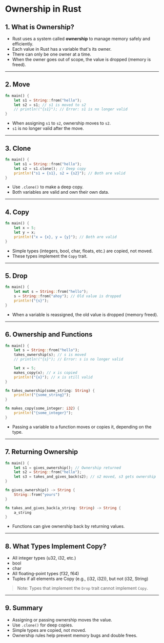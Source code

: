 # Ownership in Rust

## 1. What is Ownership?
- Rust uses a system called **ownership** to manage memory safely and efficiently.
- Each value in Rust has a variable that's its owner.
- There can only be one owner at a time.
- When the owner goes out of scope, the value is dropped (memory is freed).

---

## 2. Move

```rust
fn main() {
    let s1 = String::from("hello");
    let s2 = s1; // s1 is moved to s2
    // println!("{s1}"); // Error: s1 is no longer valid
}
```
- When assigning `s1` to `s2`, ownership moves to `s2`.
- `s1` is no longer valid after the move.

---

## 3. Clone

```rust
fn main() {
    let s1 = String::from("hello");
    let s2 = s1.clone(); // Deep copy
    println!("s1 = {s1}, s2 = {s2}"); // Both are valid
}
```
- Use `.clone()` to make a deep copy.
- Both variables are valid and own their own data.

---

## 4. Copy

```rust
fn main() {
    let x = 5;
    let y = x;
    println!("x = {x}, y = {y}"); // Both are valid
}
```
- Simple types (integers, bool, char, floats, etc.) are copied, not moved.
- These types implement the `Copy` trait.

---

## 5. Drop

```rust
fn main() {
    let mut s = String::from("hello");
    s = String::from("ahoy"); // Old value is dropped
    println!("{s}");
}
```
- When a variable is reassigned, the old value is dropped (memory freed).

---

## 6. Ownership and Functions

```rust
fn main() {
    let s = String::from("hello");
    takes_ownership(s); // s is moved
    // println!("{s}"); // Error: s is no longer valid

    let x = 5;
    makes_copy(x); // x is copied
    println!("{x}"); // x is still valid
}

fn takes_ownership(some_string: String) {
    println!("{some_string}");
}

fn makes_copy(some_integer: i32) {
    println!("{some_integer}");
}
```
- Passing a variable to a function moves or copies it, depending on the type.

---

## 7. Returning Ownership

```rust
fn main() {
    let s1 = gives_ownership(); // Ownership returned
    let s2 = String::from("hello");
    let s3 = takes_and_gives_back(s2); // s2 moved, s3 gets ownership
}

fn gives_ownership() -> String {
    String::from("yours")
}

fn takes_and_gives_back(a_string: String) -> String {
    a_string
}
```
- Functions can give ownership back by returning values.

---

## 8. What Types Implement Copy?
- All integer types (u32, i32, etc.)
- bool
- char
- All floating-point types (f32, f64)
- Tuples if all elements are Copy (e.g., (i32, i32)), but not (i32, String)

> Note: Types that implement the `Drop` trait cannot implement `Copy`.

---

## 9. Summary

- Assigning or passing ownership moves the value.
- Use `.clone()` for deep copies.
- Simple types are copied, not moved.
- Ownership rules help prevent memory bugs and double frees.




